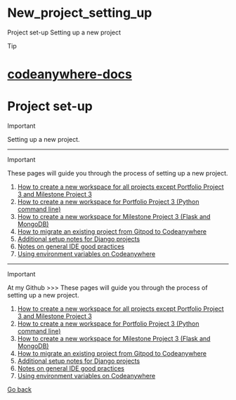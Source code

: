 # New_project_setting_up
Project set-up Setting up a new project



 
> [!TIP]
> # [codeanywhere-docs](https://code-institute-students.github.io/codeanywhere-docs/)

# Project set-up

> [!IMPORTANT]
> Setting up a new project.

---

> [!IMPORTANT]
> These pages will guide you through the process of setting up a new project.

1. [How to create a new workspace for all projects except Portfolio Project 3 and Milestone Project 3](https://code-institute-students.github.io/codeanywhere-docs/workspace-setup/workspace-setup-01-create-github-repo.html)
2. [How to create a new workspace for Portfolio Project 3 (Python command line)](https://code-institute-students.github.io/codeanywhere-docs/workspace-setup/workspace-setup-21-create-github-repo.html)
3. [How to create a new workspace for Milestone Project 3 (Flask and MongoDB)](https://code-institute-students.github.io/codeanywhere-docs/workspace-setup/workspace-setup-31-create-github-repo.html)
4. [How to migrate an existing project from Gitpod to Codeanywhere](https://code-institute-students.github.io/codeanywhere-docs/workspace-setup/workspace-setup-41-open-gitpod-workspace.html)
5. [Additional setup notes for Django projects](https://code-institute-students.github.io/codeanywhere-docs/workspace-setup/workspace-setup-61-django.html)
6. [Notes on general IDE good practices](https://code-institute-students.github.io/codeanywhere-docs/workspace-setup/workspace-setup-51-ide-good-practices.html)
7. [Using environment variables on Codeanywhere](https://code-institute-students.github.io/codeanywhere-docs/workspace-setup/workspace-setup-11-environment-variables.html)

 

---

> [!IMPORTANT]
> At my Github >>> These pages will guide you through the process of setting up a new project.

1. [How to create a new workspace for all projects except Portfolio Project 3 and Milestone Project 3](https://github.com/MohamedMesto/workspace-setup/workspace_links/workspace-setup-01-create-github-repo.html)
2. [How to create a new workspace for Portfolio Project 3 (Python command line)](https://github.com/MohamedMesto/workspace-setup/workspace_links/workspace-setup-21-create-github-repo.html)
3. [How to create a new workspace for Milestone Project 3 (Flask and MongoDB)](https://github.com/MohamedMesto/workspace-setup/workspace_links/workspace-setup-31-create-github-repo.html)
4. [How to migrate an existing project from Gitpod to Codeanywhere](https://github.com/MohamedMesto/workspace-setup/workspace_links/workspace-setup-41-open-gitpod-workspace.html)
5. [Additional setup notes for Django projects](https://github.com/MohamedMesto/workspace-setup/workspace_links/workspace-setup-61-django.html)
6. [Notes on general IDE good practices](https://github.com/MohamedMesto/workspace-setup/workspace_links/workspace-setup-51-ide-good-practices.html)
7. [Using environment variables on Codeanywhere](https://github.com/MohamedMesto/workspace-setup/workspace_links/workspace-setup-11-environment-variables.html)









[Go back](<#contents>)
